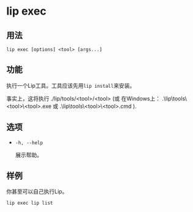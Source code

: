 # lip exec

## 用法

```shell
lip exec [options] <tool> [args...]
```

## 功能

执行一个Lip工具。工具应该先用`lip install`来安装。


事实上，这将执行 ./lip/tools/\<tool>/\<tool> (或 在Windows上： .\lip\tools\\\<tool>\\\<tool>.exe 或 .\lip\tools\\\<tool>\\\<tool>.cmd ).

## 选项

- `-h, --help`

  展示帮助。

## 样例

你甚至可以自己执行Lip。

```shell
lip exec lip list
```